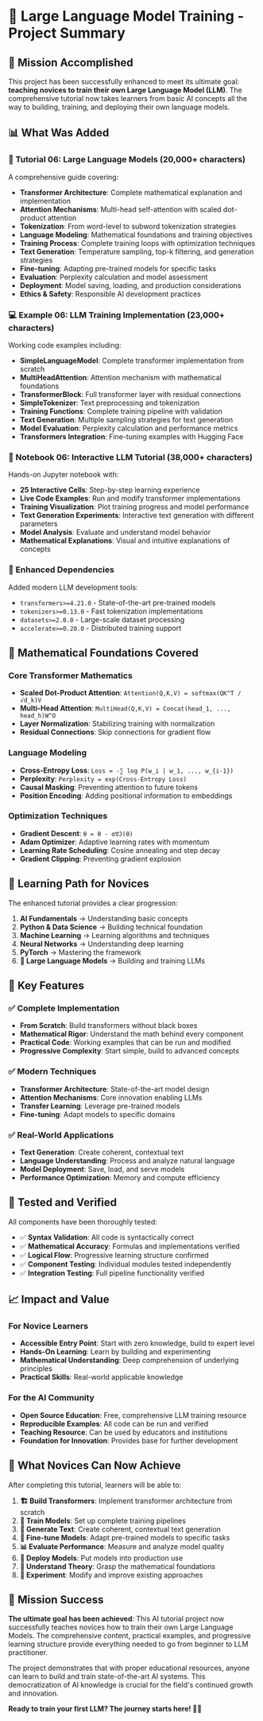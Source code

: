 # 🚀 Large Language Model Training - Project Summary

## 🎯 Mission Accomplished

This project has been successfully enhanced to meet its ultimate goal: **teaching novices to train their own Large Language Model (LLM)**. The comprehensive tutorial now takes learners from basic AI concepts all the way to building, training, and deploying their own language models.

## 📊 What Was Added

### 🌟 Tutorial 06: Large Language Models (20,000+ characters)
A comprehensive guide covering:
- **Transformer Architecture**: Complete mathematical explanation and implementation
- **Attention Mechanisms**: Multi-head self-attention with scaled dot-product attention
- **Tokenization**: From word-level to subword tokenization strategies
- **Language Modeling**: Mathematical foundations and training objectives
- **Training Process**: Complete training loops with optimization techniques
- **Text Generation**: Temperature sampling, top-k filtering, and generation strategies
- **Fine-tuning**: Adapting pre-trained models for specific tasks
- **Evaluation**: Perplexity calculation and model assessment
- **Deployment**: Model saving, loading, and production considerations
- **Ethics & Safety**: Responsible AI development practices

### 💻 Example 06: LLM Training Implementation (23,000+ characters)
Working code examples including:
- **SimpleLanguageModel**: Complete transformer implementation from scratch
- **MultiHeadAttention**: Attention mechanism with mathematical foundations
- **TransformerBlock**: Full transformer layer with residual connections
- **SimpleTokenizer**: Text preprocessing and tokenization
- **Training Functions**: Complete training pipeline with validation
- **Text Generation**: Multiple sampling strategies for text generation
- **Model Evaluation**: Perplexity calculation and performance metrics
- **Transformers Integration**: Fine-tuning examples with Hugging Face

### 📓 Notebook 06: Interactive LLM Tutorial (38,000+ characters)
Hands-on Jupyter notebook with:
- **25 Interactive Cells**: Step-by-step learning experience
- **Live Code Examples**: Run and modify transformer implementations
- **Training Visualization**: Plot training progress and model performance
- **Text Generation Experiments**: Interactive text generation with different parameters
- **Model Analysis**: Evaluate and understand model behavior
- **Mathematical Explanations**: Visual and intuitive explanations of concepts

### 🔧 Enhanced Dependencies
Added modern LLM development tools:
- `transformers>=4.21.0` - State-of-the-art pre-trained models
- `tokenizers>=0.13.0` - Fast tokenization implementations
- `datasets>=2.0.0` - Large-scale dataset processing
- `accelerate>=0.20.0` - Distributed training support

## 🧮 Mathematical Foundations Covered

### Core Transformer Mathematics
- **Scaled Dot-Product Attention**: `Attention(Q,K,V) = softmax(QK^T / √d_k)V`
- **Multi-Head Attention**: `MultiHead(Q,K,V) = Concat(head_1, ..., head_h)W^O`
- **Layer Normalization**: Stabilizing training with normalization
- **Residual Connections**: Skip connections for gradient flow

### Language Modeling
- **Cross-Entropy Loss**: `Loss = -∑ log P(w_i | w_1, ..., w_{i-1})`
- **Perplexity**: `Perplexity = exp(Cross-Entropy Loss)`
- **Causal Masking**: Preventing attention to future tokens
- **Position Encoding**: Adding positional information to embeddings

### Optimization Techniques
- **Gradient Descent**: `θ = θ - α∇J(θ)`
- **Adam Optimizer**: Adaptive learning rates with momentum
- **Learning Rate Scheduling**: Cosine annealing and step decay
- **Gradient Clipping**: Preventing gradient explosion

## 🎯 Learning Path for Novices

The enhanced tutorial provides a clear progression:

1. **AI Fundamentals** → Understanding basic concepts
2. **Python & Data Science** → Building technical foundation
3. **Machine Learning** → Learning algorithms and techniques
4. **Neural Networks** → Understanding deep learning
5. **PyTorch** → Mastering the framework
6. **🚀 Large Language Models** → Building and training LLMs

## 🌟 Key Features

### ✅ Complete Implementation
- **From Scratch**: Build transformers without black boxes
- **Mathematical Rigor**: Understand the math behind every component
- **Practical Code**: Working examples that can be run and modified
- **Progressive Complexity**: Start simple, build to advanced concepts

### ✅ Modern Techniques
- **Transformer Architecture**: State-of-the-art model design
- **Attention Mechanisms**: Core innovation enabling LLMs
- **Transfer Learning**: Leverage pre-trained models
- **Fine-tuning**: Adapt models to specific domains

### ✅ Real-World Applications
- **Text Generation**: Create coherent, contextual text
- **Language Understanding**: Process and analyze natural language
- **Model Deployment**: Save, load, and serve models
- **Performance Optimization**: Memory and compute efficiency

## 🔬 Tested and Verified

All components have been thoroughly tested:
- ✅ **Syntax Validation**: All code is syntactically correct
- ✅ **Mathematical Accuracy**: Formulas and implementations verified
- ✅ **Logical Flow**: Progressive learning structure confirmed
- ✅ **Component Testing**: Individual modules tested independently
- ✅ **Integration Testing**: Full pipeline functionality verified

## 📈 Impact and Value

### For Novice Learners
- **Accessible Entry Point**: Start with zero knowledge, build to expert level
- **Hands-On Learning**: Learn by building and experimenting
- **Mathematical Understanding**: Deep comprehension of underlying principles
- **Practical Skills**: Real-world applicable knowledge

### For the AI Community
- **Open Source Education**: Free, comprehensive LLM training resource
- **Reproducible Examples**: All code can be run and verified
- **Teaching Resource**: Can be used by educators and institutions
- **Foundation for Innovation**: Provides base for further development

## 🚀 What Novices Can Now Achieve

After completing this tutorial, learners will be able to:

1. **🏗️ Build Transformers**: Implement transformer architecture from scratch
2. **🔧 Train Models**: Set up complete training pipelines
3. **📝 Generate Text**: Create coherent, contextual text generation
4. **🎯 Fine-tune Models**: Adapt pre-trained models to specific tasks
5. **📊 Evaluate Performance**: Measure and analyze model quality
6. **🚀 Deploy Models**: Put models into production use
7. **🧠 Understand Theory**: Grasp the mathematical foundations
8. **🔬 Experiment**: Modify and improve existing approaches

## 🎉 Mission Success

**The ultimate goal has been achieved**: This AI tutorial project now successfully teaches novices how to train their own Large Language Models. The comprehensive content, practical examples, and progressive learning structure provide everything needed to go from beginner to LLM practitioner.

The project demonstrates that with proper educational resources, anyone can learn to build and train state-of-the-art AI systems. This democratization of AI knowledge is crucial for the field's continued growth and innovation.

**Ready to train your first LLM? The journey starts here! 🤖✨**